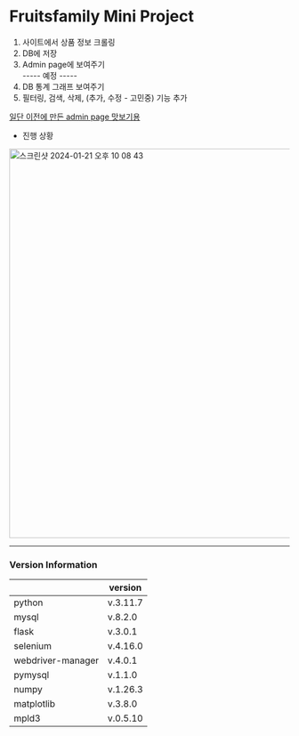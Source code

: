 # Fruitsfamily Mini Project

1. 사이트에서 상품 정보 크롤링  
2. DB에 저장  
3. Admin page에 보여주기  
----- 예정 -----  
4. DB 통계 그래프 보여주기  
5. 필터링, 검색, 삭제, (추가, 수정 - 고민중) 기능 추가  

<a href="https://ysolarh.github.io/admin-page/" target="_blank">일단 이전에 만든 admin page 맛보기용</a>

- 진행 상황
<img width="700" alt="스크린샷 2024-01-21 오후 10 08 43" src="https://github.com/ysolarh/Fruitsfamily-project/assets/70841430/ec842ba7-325f-4b15-bca8-fdbb1ad773f6">

-----
### Version Information
|                   | version  |
|-------------------|----------|
| python            | v.3.11.7 |  
| mysql             | v.8.2.0  |
| flask             | v.3.0.1  |
| selenium          | v.4.16.0 |
| webdriver-manager | v.4.0.1  |
| pymysql           | v.1.1.0  |
| numpy             | v.1.26.3 |
| matplotlib        | v.3.8.0  |
| mpld3             | v.0.5.10 |

